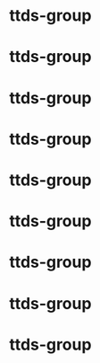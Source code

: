 # ttds-group
# ttds-group
# ttds-group
# ttds-group
# ttds-group
# ttds-group
# ttds-group
# ttds-group
# ttds-group
